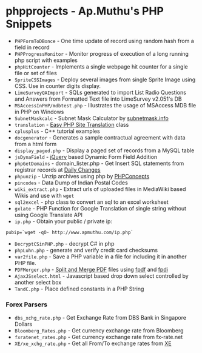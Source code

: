 # phpprojects - Ap.Muthu's PHP Snippets

* `PHPFormToDBonce` - One time update of record using random hash from a field in record
* `PHPProgressMonitor` - Monitor progress of execution of a long running php script with examples
* `phpHitCounter` - Implements a single webpage hit counter for a single file or set of files
* `SpriteCSSImages` - Deploy several images from single Sprite Image using CSS. Use in counter digits display.
* `LimeSurveyQAImport` - SQLs generated to import List Radio Questions and Answers from Formatted Text file into LimeSurvey v2.051's DB
* `MSAccessInPHP/mdbtest.php` - Illustrates the usage of MSAccess MDB file in PHP on Windows
* `SubnetMaskcalc` - Subnet Mask Calculator by [subnetmask.info](http://www.subnetmask.info)
* `translation` - [Easy PHP Site Translation](http://tympanus.net/codrops/2009/12/30/easy-php-site-translation/) class
* `cplusplus` - C++ tutorial examples
* `docgenerator` - Generates a sample contractual agreement with data from a html form
* `display_paged.php` - Display a paged set of records from a MySQL table
* `jsDynaField` - [jQuery](https://jquery.org/) based Dynamic Form Field Addition
* `phpGetDomains` - domain_lister.php - Get Insert SQL statements from registrar records at [Daily Changes](http://www.dailychanges.com)
* `phpunzip` - Unzip archives using php by [PHPConcepts](http://www.phpconcept.net)
* `pincodes` - Data Dump of Indian Postal Codes
* `wiki_extract.php` - Extract urls of uploaded files in MediaWiki based Wikis and use with `wget`
* `sql2excel` - php class to convert an sql to an excel worksheet
* `gxlate` - PHP Function for Google Translation of single string without using Google Translate API
* `ip.php` - Obtain your public / private ip:
````
pubip=`wget -qO- http://www.apmuthu.com/ip.php`
````
* `DecryptCSinPHP.php` - decrypt C# in php
* `phpLuhn.php` - generate and verify credit card checksums
* `var2file.php` - Save a PHP variable in a file for including it in another PHP file.
* `PDFMerger.php` - [Split and Merge PDF](https://pdfmerger.codeplex.com/releases/view/37934) files using [fpdf](http://www.fpdf.org) and [fpdi](https://www.setasign.com/products/fpdi/about/)
* `AjaxJSselect.html` - Javascript based drop down select controlled by another select box
* `TandC.php` - Place defined constants in a PHP String

### Forex Parsers
* `dbs_xchg_rate.php` - Get Exchange Rate from DBS Bank in Singapore Dollars
* `Bloomberg_Rates.php` - Get currency exchange rate from Bloomberg
* `fxratenet_rates.php` - Get currency exchange rate from fx-rate.net
* `XE/xe_xchg_rate.php` - Get all From/To exchange rates from [XE](http://www.xe.com)
